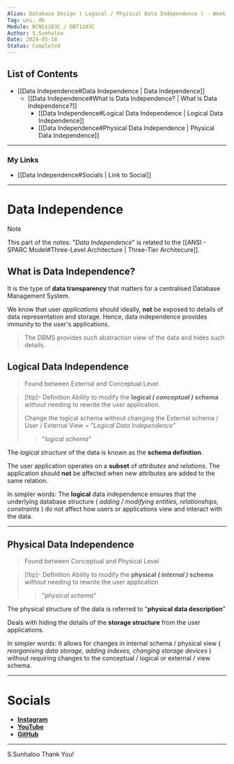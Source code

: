 ```yaml
---
Alias: Database Design ( Logical / Phyiscal Data Independence ) - Week 1
Tag: uni, db
Module: BCNS1103C / DBT1103C
Author: S.Sunhaloo
Date: 2024-05-18
Status: Completed
---
```


## List of Contents

- [[Data Independence#Data Independence | Data Independence]]
	- [[Data Independence#What is Data Independence? | What is Data Independence?]]
		- [[Data Independence#Logical Data Independence | Logical Data Independence]]
		- [[Data Independence#Physical Data Independence | Physical Data Independence]]

---

### My Links

- [[Data Independence#Socials | Link to Social]]

---

# Data Independence

>[!note]
>This part of the notes: "*Data Independence*" is related to the [[ANSI - SPARC Model#Three-Level Architecture | Three-Tier Architecure]].

## What is Data Independence?

It is the type of **data transparency** that matters for a centralised Database Management System.

We know that user *applications* should ideally, **not** be exposed to details of data representation and storage. Hence, data independence provides immunity to the user's applications.

>The DBMS provides such abstraction view of the data and hides such details.

## Logical Data Independence

>Found between External and Conceptual Level

>[!tip]- Definition
>Ability to modify the **logical _( conceptual )_ schema** *without* needing to rewrite the user application.
>
>Change the logical schema without changing the External schema / User / External View $=$ "*Logical Data Independence*"
>>"*logical schema*"

The *logical structure* of the data is known as the **schema definition**.

The user application operates on a **subset** of *attributes* and *relations*. The application should **not** be affected when new attributes are added to the same relation.

In simpler words: The **logical** data independence ensures that the underlying database structure ( *adding / modifying entities, relationships, constraints* ) do not affect how users or applications view and interact with the data.

---

## Physical Data Independence

>Found between Conceptual and Physical Level

>[!tip]- Definition
>Ability to modify the **physical _( internal )_ schema** *without* needing to rewrite the user application
>>"*physical schema*"

The physical structure of the data is referred to "**physical data description**"

Deals with hiding the details of the **storage structure** from the user applications.

In simpler words: It allows for changes in internal schema / physical view ( *reorganising data storage, adding indexes, changing storage devices* ) without requiring changes to the conceptual / logical or external / view schema.

---

# Socials

- [**Instagram**](https://www.instagram.com/s.sunhaloo/)
- [**YouTube**](https://www.youtube.com/channel/UCMkQZsuW6eHMhdUObLPSpwg)
- [**GitHub**](https://www.github.com/Sunhaloo)

---

S.Sunhaloo
Thank You!